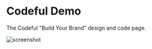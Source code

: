 Codeful Demo
============

The Codeful "Build Your Brand" design and code page.

![screenshot](https://raw.githubusercontent.com/WARPAINTMedia/nspire-build-your-brand/master/screenshot.jpeg)